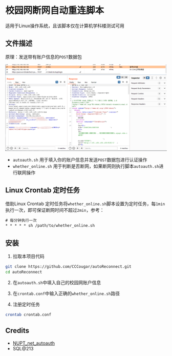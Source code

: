 # 校园网断网自动重连脚本

适用于Linux操作系统，且该脚本仅在计算机学科楼测试可用

## 文件描述

原理：发送带有账户信息的`POST`数据包

![](./img/3dabfb672eb0de533f39d25d17493a6.png)

- `autoauth.sh` 用于填入你的账户信息并发送`POST`数据包进行认证操作
- `whether_online.sh` 用于判断是否断网，如果断网则执行脚本`autoauth.sh`进行联网操作

## Linux Crontab 定时任务

借助Linux Crontab 定时任务将`whether_online.sh`脚本设置为定时任务，每`1min`执行一次，即可保证断网时间不超过`2min`，参考：

```txt
# 每分钟执行一次
* * * * * sh /path/to/whether_online.sh
```

## 安装

1. 拉取本项目代码
```bash
git clone https://github.com/CCCougar/autoReconnect.git
cd autoReconnect
```

2. 在`autoauth.sh`中填入自己的校园网账户信息

3. 在`crontab.conf`中输入正确的`whether_online.sh`路径

4. 注册定时任务

```bash
crontab crontab.conf
```

## Credits

- [NUPT_net_autoauth](https://github.com/karsacui/NUPT_net_autoauth)
- SQL@213